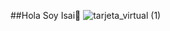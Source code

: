 ##Hola Soy Isai👋
![tarjeta_virtual (1)](https://github.com/user-attachments/assets/e4671f14-03ec-418a-bf8c-e1cf4c3ed32f)

<!--
**IsaiLemuel/IsaiLemuel** is a ✨ _special_ ✨ repository because its `README.md` (this file) appears on your GitHub profile.

Here are some ideas to get you started:

- 🔭 I’m currently working on ...
- 🌱 I’m currently learning ...
- 👯 I’m looking to collaborate on ...
- 🤔 I’m looking for help with ...
- 💬 Ask me about ...
- 📫 How to reach me: ...
- 😄 Pronouns: ...
- ⚡ Fun fact: ...
-->
